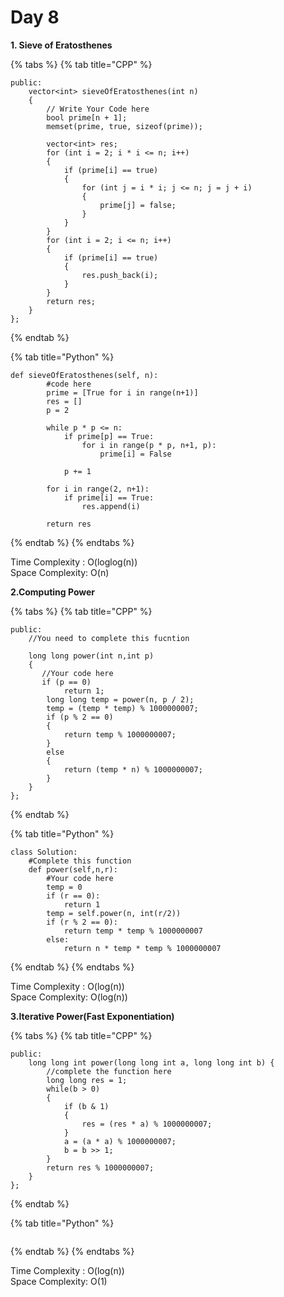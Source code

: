 # Day 8

**1. Sieve of Eratosthenes**

{% tabs %}
{% tab title="CPP" %}
```text
public:
    vector<int> sieveOfEratosthenes(int n)
    {
        // Write Your Code here
        bool prime[n + 1];
        memset(prime, true, sizeof(prime));

        vector<int> res;
        for (int i = 2; i * i <= n; i++)
        {
            if (prime[i] == true)
            {
                for (int j = i * i; j <= n; j = j + i)
                {
                    prime[j] = false;
                }
            }
        }
        for (int i = 2; i <= n; i++)
        {
            if (prime[i] == true)
            {
                res.push_back(i);
            }
        }
        return res;
    }
};
```
{% endtab %}

{% tab title="Python" %}
```
def sieveOfEratosthenes(self, n):
    	#code here 
        prime = [True for i in range(n+1)]
    	res = []
    	p = 2
    	
    	while p * p <= n:
    	    if prime[p] == True:
    	        for i in range(p * p, n+1, p):
    	            prime[i] = False
    	    
    	    p += 1
    	    
    	for i in range(2, n+1):
    	    if prime[i] == True:
    	        res.append(i)

        return res
```
{% endtab %}
{% endtabs %}

Time Complexity : O\(loglog\(n\)\)  
Space Complexity: O\(n\)

**2.Computing Power**

{% tabs %}
{% tab title="CPP" %}
```text
public:
    //You need to complete this fucntion

    long long power(int n,int p)
    {
       //Your code here
       if (p == 0)  
            return 1;
        long long temp = power(n, p / 2);
        temp = (temp * temp) % 1000000007;
        if (p % 2 == 0)
        {
            return temp % 1000000007;
        }
        else 
        {
            return (temp * n) % 1000000007;
        }
    }
};
```
{% endtab %}

{% tab title="Python" %}
```
class Solution:
    #Complete this function
    def power(self,n,r):
        #Your code here
        temp = 0
        if (r == 0):
            return 1
        temp = self.power(n, int(r/2))
        if (r % 2 == 0):
            return temp * temp % 1000000007
        else:
            return n * temp * temp % 1000000007
```
{% endtab %}
{% endtabs %}

Time Complexity : O\(log\(n\)\)  
Space Complexity: O\(log\(n\)\)

**3.Iterative Power\(Fast Exponentiation\)**

{% tabs %}
{% tab title="CPP" %}
```text
public:
    long long int power(long long int a, long long int b) { 
        //complete the function here
        long long res = 1;
        while(b > 0)
        {
            if (b & 1)
            {
                res = (res * a) % 1000000007;
            }
            a = (a * a) % 1000000007;
            b = b >> 1;
        }
        return res % 1000000007;
    }
};
```
{% endtab %}

{% tab title="Python" %}
```text

```
{% endtab %}
{% endtabs %}

Time Complexity : O\(log\(n\)\)  
Space Complexity: O\(1\)

